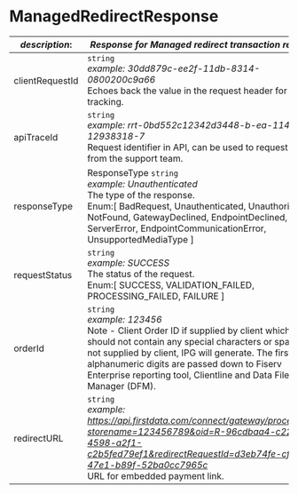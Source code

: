 
# ManagedRedirectResponse

| *description*:   | *Response for Managed redirect transaction request*|
|----|----|
| clientRequestId |    ``` string ``` <br/> *example: 30dd879c-ee2f-11db-8314-0800200c9a66* <br/> Echoes back the value in the request header for tracking.|
| apiTraceId |  ``` string ``` <br/> *example: rrt-0bd552c12342d3448-b-ea-1142-12938318-7* <br/> Request identifier in API, can be used to request logs from the support team.|  
| responseType | ResponseType  ``` string ``` <br/> *example: Unauthenticated* <br/> The type of the response. <br/> Enum:[ BadRequest, Unauthenticated, Unauthorized, NotFound, GatewayDeclined, EndpointDeclined, ServerError, EndpointCommunicationError, UnsupportedMediaType ]|
| requestStatus |  ``` string ``` <br/> *example: SUCCESS* <br/> The status of the request. <br/> Enum:[ SUCCESS, VALIDATION_FAILED, PROCESSING_FAILED, FAILURE ]|
| orderId |  ``` string ``` <br/> *example: 123456* <br/> Note - Client Order ID if supplied by client which should not contain any special characters or spaces. If not supplied by client, IPG will generate. The first 12 alphanumeric digits are passed down to Fiserv Enterprise reporting tool, Clientline and Data File Manager (DFM).|
| redirectURL |  ``` string ``` <br/> *example: https://api.firstdata.com/connect/gateway/processing?storename=123456789&oid=R-96cdbaa4-c22e-4598-a2f1-c2b5fed79ef1&redirectRequestId=d3eb74fe-cf63-47e1-b89f-52ba0cc7965c* <br/>  URL for embedded payment link.|  



     



